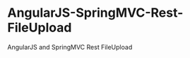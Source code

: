 AngularJS-SpringMVC-Rest-FileUpload
===================================

AngularJS and SpringMVC Rest FileUpload

